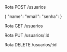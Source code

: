 Rota POST /usuarios

{ "name":
 "email":
 "senha":
}

Rota GET /usuarios

Rota PUT /usuarios/:id

Rota DELETE /usuarios/:id